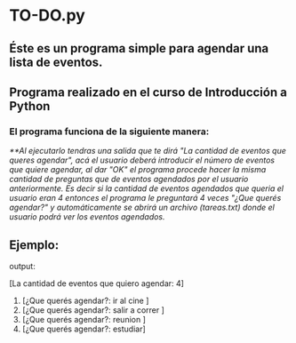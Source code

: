 # **TO-DO.py**

## Éste es un programa simple para agendar una lista de eventos.

## Programa realizado en el curso de Introducción a Python

### El programa funciona de la siguiente manera: 
_**Al ejecutarlo tendras una salida que te dirá "La cantidad de eventos que queres agendar", acá el usuario deberá 
introducir el número de eventos que quiere agendar, al dar "OK" el programa procede hacer la misma cantidad de preguntas que de eventos agendados por el usuario anteriormente. Es decir si la cantidad de eventos agendados que queria el usuario eran 4 entonces el programa le preguntará 4 veces "¿Que querés agendar?" y
automáticamente se abrirá un archivo (tareas.txt) donde el usuario podrá ver los eventos agendados._

## Ejemplo:

output:

[La cantidad de eventos que quiero agendar: 4]

1. [¿Que querés agendar?: ir al cine ]
2. [¿Que querés agendar?: salir a correr ]
3. [¿Que querés agendar?: reunion ]
4. [¿Que querés agendar?: estudiar]
